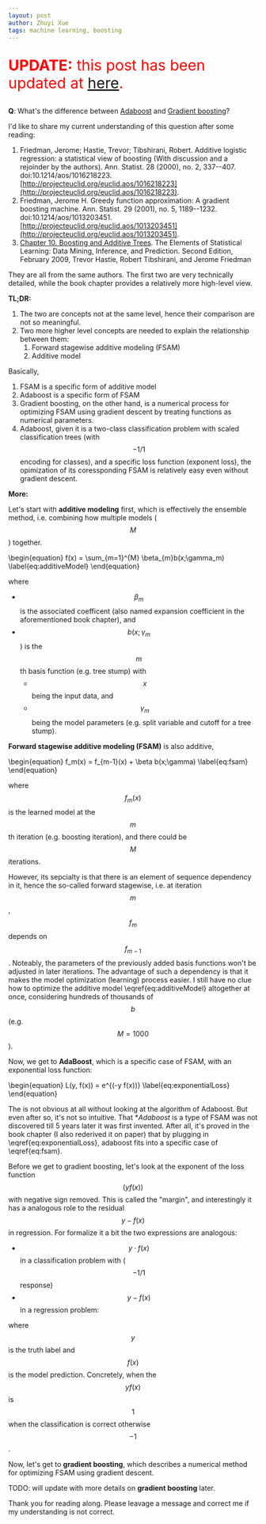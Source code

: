 ```yaml
---
layout: post
author: Zhuyi Xue
tags: machine learning, boosting
---
```


<script type="text/x-mathjax-config">
MathJax.Hub.Config({
  TeX: { equationNumbers: { autoNumber: "AMS" } }
  
});
</script>

<p style="color:red; font-size:30px;"><strong>UPDATE:</strong> this post has
been updated at <a
href="/2018/10/15/Gradient-boosting-vs-Adaboost">here</a>.</p>


**Q**: What's the difference between [Adaboost](https://en.wikipedia.org/wiki/AdaBoost)
and [Gradient boosting](https://en.wikipedia.org/wiki/Gradient_boosting)?

I'd like to share my current understanding of this question after some reading:

1. Friedman, Jerome; Hastie, Trevor; Tibshirani, Robert. Additive logistic regression: a statistical view of boosting (With discussion and a rejoinder by the authors). Ann. Statist. 28 (2000), no. 2, 337--407. doi:10.1214/aos/1016218223. [http://projecteuclid.org/euclid.aos/1016218223](http://projecteuclid.org/euclid.aos/1016218223).
1. Friedman, Jerome H. Greedy function approximation: A gradient boosting machine. Ann. Statist. 29 (2001), no. 5, 1189--1232. doi:10.1214/aos/1013203451. [http://projecteuclid.org/euclid.aos/1013203451](http://projecteuclid.org/euclid.aos/1013203451).
1. [Chapter 10. Boosting and Additive Trees](https://statweb.stanford.edu/~tibs/ElemStatLearn/). The Elements of Statistical Learning: Data Mining, Inference, and Prediction. Second Edition, February 2009, Trevor Hastie, Robert Tibshirani, and Jerome Friedman

They are all from the same authors. The first two are very technically
detailed, while the book chapter provides a relatively more high-level view.

**TL;DR:**

1. The two are concepts not at the same level, hence their comparison are not so meaningful.
2. Two more higher level concepts are needed to explain the relationship between
   them: 
   1. Forward stagewise additive modeling (FSAM)
   1. Additive model

Basically, 

1. FSAM is a specific form of additive model
1. Adaboost is a specific form of FSAM
1. Gradient boosting, on the other hand, is a numerical process for optimizing
   FSAM using gradient descent by treating functions as numerical parameters.
1. Adaboost, given it is a two-class classification problem with scaled
   classification trees (with $$-1/1$$ encoding for classes), and a specific
   loss function (exponent loss), the opimization of its coressponding FSAM is
   relatively easy even without gradient descent.

**More:**

Let's start with **additive modeling** first, which is effectively the
ensemble method, i.e. combining how multiple models ($$M$$) together.

\begin{equation}
    f(x) = \sum_{m=1}^{M} \beta_{m}b(x;\gamma_m)
    \label{eq:additiveModel}
\end{equation}

where 

* $$\beta_m$$ is the associated coefficent (also named expansion coefficient in
the aforementioned book chapter), and
* $$b(x;\gamma_m$$) is the $$m$$th basis function (e.g. tree stump) with
  * $$x$$ being the input data, and 
  * $$\gamma_m$$ being the model parameters (e.g. split variable and cutoff for a
    tree stump).

**Forward stagewise additive modeling (FSAM)** is also additive,

\begin{equation}
    f_m(x) = f_{m-1}(x) + \beta b(x;\gamma)
    \label{eq:fsam}
\end{equation}

where $$f_m(x)$$ is the learned model at the $$m$$th iteration (e.g. boosting
iteration), and there could be $$M$$ iterations.

However, its sepcialty is that there is an element of sequence dependency in it,
hence the so-called forward stagewise, i.e. at iteration $$m$$, $$f_m$$ depends
on $$f_{m-1}$$. Noteably, the parameters of the previously added basis functions
won't be adjusted in later iterations. The advantage of such a dependency is
that it makes the model optimization (learning) process easier. I still have no
clue how to optimize the additive model \eqref{eq:additiveModel} altogether at
once, considering hundreds of thousands of $$b$$ (e.g. $$M=1000$$).

Now, we get to **AdaBoost**, which is a specific case of FSAM, with an
exponential loss function:

\begin{equation}
    L(y, f(x)) = e^{(-y f(x))}
    \label{eq:exponentialLoss}
\end{equation}

The is not obvious at all without looking at the algorithm of Adaboost. But even
after so, it's not so intuitive. That **Adaboost* is a type of FSAM was not
discovered till 5 years later it was first invented. After all, it's proved in
the book chapter (I also rederived it on paper) that by plugging in
\eqref{eq:exponentialLoss}, adaboost fits into a specific case of
\eqref{eq:fsam}.

Before we get to gradient boosting, let's look at the exponent of the loss
function $$(y f(x))$$ with negative sign removed. This is called the "margin",
and interestingly it has a analogous role to the residual $$y - f(x)$$ in
regression. For formalize it a bit the two expressions are analogous:

* $$y \cdot f(x)$$ in a classification problem with ($$-1/1$$ response)
* $$y - f(x)$$ in a regression problem: 

where $$y$$ is the truth label and $$f(x)$$ is the model prediction. Concretely,
when the $$y f(x)$$ is $$1$$ when the classification is correct otherwise
$$-1$$.

Now, let's get to **gradient boosting**, which describes a numerical method for
optimizing FSAM using gradient descent. 

TODO: will update with more details on **gradient boosting** later.


Thank you for reading along. Please leavage a message and correct me if my
understanding is not correct.

<!-- (This is a tricky part that I still don't understand well, how to do -->
<!-- optimization on the function space?) -->

<!-- This is very generic a name, FYI, other common loss functions include accuray, -->
<!-- binomial deviance (aka. cross-entroy), and squared error. Figure 10.4 in the -->
<!-- book chapter has a comparison of them, and it explains -->
